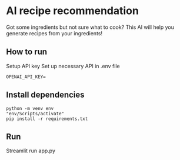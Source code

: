 # AI recipe recommendation
Got some ingredients but not sure what to cook? 
This AI will help you generate recipes from your ingredients!

## How to run
Setup API key
Set up necessary API in .env file

```
OPENAI_API_KEY=
```

## Install dependencies
```
python -m venv env
"env/Scripts/activate"
pip install -r requirements.txt
```

## Run
Streamlit run app.py
